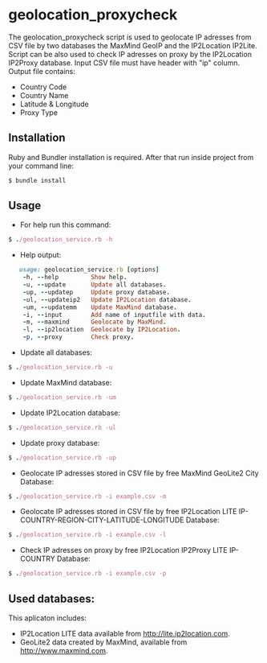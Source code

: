 # geolocation_proxycheck
The geolocation_proxycheck script is used to geolocate IP adresses from CSV file by two databases the MaxMind GeoIP and the IP2Location IP2Lite. Script can be also used to check IP adresses on proxy by the IP2Location IP2Proxy database. 
Input CSV file must have header with "ip" column. Output file contains: 

- Country Code 
- Country Name
- Latitude & Longitude
- Proxy Type

## Installation 
Ruby and Bundler installation is required. After that run inside project from your command line:
```ruby
$ bundle install
```
## Usage

- For help run this command:
```ruby
$ ./geolocation_service.rb -h
```

- Help output:
```ruby
   usage: geolocation_service.rb [options]
    -h, --help         Show help.
    -u, --update       Update all databases.
    -up, --updatep     Update proxy database.
    -ul, --updateip2   Update IP2Location database.
    -um, --updatemm    Update MaxMind database.
    -i, --input        Add name of inputfile with data.
    -m, --maxmind      Geolocate by MaxMind.
    -l, --ip2location  Geolocate by IP2Location.
    -p, --proxy        Check proxy.
```

- Update all databases:
```ruby
$ ./geolocation_service.rb -u
```

- Update MaxMind database:
```ruby
$ ./geolocation_service.rb -um
```

- Update IP2Location database:
```ruby
$ ./geolocation_service.rb -ul
```

- Update proxy database:
```ruby
$ ./geolocation_service.rb -up
```

- Geolocate IP adresses stored in CSV file by free MaxMind GeoLite2 City Database:
```ruby
$ ./geolocation_service.rb -i example.csv -m
```


- Geolocate IP adresses stored in CSV file by free IP2Location LITE IP-COUNTRY-REGION-CITY-LATITUDE-LONGITUDE Database:
```ruby
$ ./geolocation_service.rb -i example.csv -l
```

- Check IP adresses on proxy by free IP2Location IP2Proxy LITE IP-COUNTRY Database:
```ruby
$ ./geolocation_service.rb -i example.csv -p
```
## Used databases:
This aplicaton includes:

- IP2Location LITE data available from <a href="http://lite.ip2location.com">http://lite.ip2location.com</a>.
- GeoLite2 data created by MaxMind, available from <a href="http://www.maxmind.com">http://www.maxmind.com</a>.
